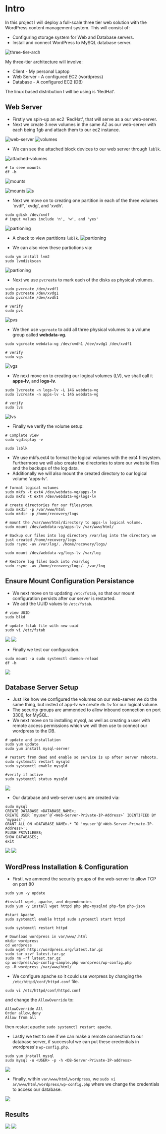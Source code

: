 # Intro

In this project I will deploy a full-scale three tier web solution with the WordPress content management system. This will consist of: 
- Configuring storage system for Web and Database servers.
- Install and connect WordPress to MySQL database server.

![three-tier-arch](img/three-tier-architecture.png)

My three-tier architecture will involve:
- Client - My personal Laptop
- Web Server - A configured EC2 (wordpress)
- Database - A configured EC2 (DB)

The linux based distribution I will be using is 'RedHat'.


## Web Server

- Firstly we spin-up an ec2 'RedHat', that will serve as a our web-server.
- Next we create 3 new volumes in the same AZ as our web-server with each being 1gb and attach them to our ec2 instance.

![web-server](img//web-server.png)
![volumes](img/server-volumes.png)

- We can see the attached block devices to our web server through `lsblk`.

![attached-volumes](img/attached_volumes.png)


```
# to seee mounts
df -h 
```

![mounts](img/created-block-devices.png)

![mounts](img/created-block-devices.png)
![s](img/created-block-devices.png)


- Next we move on to creating one partition in each of the three volumes 'xvdf', 'xvdg', and 'xvdh'.

```
sudo gdisk /dev/xvdf
# input values include 'n', 'w', and 'yes'
```
![partioning](img/disk_partition.png)

- A check to view partitions `lsblk`.
![partioning](img/partioned_volumes.png)

- We can also view these partiotions via:

```
sudo ym install lvm2
sudo lvmdiskscan
```
![partioning](img/lvm_disk%20scan.png)



- Next we use `pvcreate` to mark each of the disks as physical volumes.

```
sudo pvcreate /dev/xvdf1
sudo pvcreate /dev/xvdg1
sudo pvcreate /dev/xvdh1

# verify
sudo pvs
```
![pvs](img/pvs.png)

- We then use `vgcreate` to add all three physical volumes to a volume group called <strong>webdata-vg</strong>.

```
sudo vgcreate webdata-vg /dev/xvdh1 /dev/xvdg1 /dev/xvdf1

# verify
sudo vgs
```
![vgs](img/vgs.png)

- We next move on to creating our logical volumes (LV), we shall call it <strong>apps-lv</strong>, and <strong>logs-lv</strong>.

```
sudo lvcreate -n logs-lv -L 14G webdata-vg
sudo lvcreate -n apps-lv -L 14G webdata-vg

# verify 
sudo lvs
```

![lvs](img/lvs.png)

- Finally we verify the volume setup:

```
# Complete view
sudo vgdisplay -v 

sudo lsblk
```

- We use mkfs.ext4 to format the logical volumes with the ext4 filesystem. Furthermore we will also create the directories to store our website files and the backups of the log data.
- Additionally we will also mount the created directory to our logical volume 'apps-lv'.

```
# format logical volumes
sudo mkfs -t ext4 /dev/webdata-vg/apps-lv
sudo mkfs -t ext4 /dev/webdata-vg/logs-lv

# create directories for our filesystem.
sudo mkdir -p /var/www/html
sudo mkdir -p /home/recovery/logs

# mount the /var/www/html/directory to apps-lv logical volume.
sudo mount /dev/webdata-vg/apps-lv /var/www/html/

# Backup our files into log directory /var/log into the directory we just created /home/recovery/logs
sudo rsync -av /var/log/. /home/recovery/logs/

sudo mount /dev/webdata-vg/logs-lv /var/log

# Restore log files back into /var/log
sudo rsync -av /home/recovery/logs/. /var/log
```

## Ensure Mount Configuration Persistance

- We next move on to updating `/etc/fstab`, so that our mount configuration persists after our server is restarted.
- We add the UUID values to `/etc/fstab`.

```
# view UUID
sudo blkd

# update fstab file with new uuid
sudo vi /etc/fstab

```
![](img/uuid.png)
![](img/fstab_config.png)

- Finally we test our configuration.

```
sudo mount -a sudo systemctl daemon-reload
df -h
```
![](img/verify-setup.png)



## Database Server Setup

- Just like how we configured the volumes on our web-server we do the same thing, but insted of app-lv we create `db-lv` for our logical volume.
- The security groups are ammended to allow inbound connection on port 3306, for MySQL.
- We next move on to installing mysql, as well as creating a user with remote access permissions which we will then use to connect our wordpress to the DB.

```
# update and installation
sudo yum update
sudo yum install mysql-server

# restart from dead and enable so service is up after server reboots.
sudo systemctl restart mysqld
sudo systemctl enable mysqld

#verify if active
sudo systemctl status mysqld
```
![](img/active_mysql.png)

- Our database and web-server users are created via:

```
sudo mysql
CREATE DATABASE <DATABASE_NAME>;
CREATE USER `myuser`@`<Web-Server-Private-IP-Address>` IDENTIFIED BY 'mypass';
GRANT ALL ON <DATABASE_NAME>.* TO 'myuser'@'<Web-Server-Private-IP-Address>';
FLUSH PRIVILEGES;
SHOW DATABASES;
exit
```
![](img/database-creation.png)
![](img/user-creation.png)

## WordPress Installation & Configuration

- Firstl, we ammend the security groups of the web-server to allow TCP on port 80

```
sudo yum -y update

#install wget, apache, and dependencies
sudo yum -y install wget httpd php php-mysqlnd php-fpm php-json

#start Apache
sudo systemctl enable httpd sudo systemctl start httpd

sudo systemctl restart httpd

# Download wordpress in var/www/.html
mkdir wordpress 
cd wordpress 
sudo wget http://wordpress.org/latest.tar.gz 
sudo tar xzvf latest.tar.gz 
sudo rm -rf latest.tar.gz 
cp wordpress/wp-config-sample.php wordpress/wp-config.php 
cp -R wordpress /var/www/html/

```

- We configure apache so it could use worpress by changing the `/etc/httpd/conf/httpd.conf` file.

```
sudo vi /etc/httpd/conf/httpd.conf
```
and change the `AllowOverride` to:

```
AllowOverride All
Order allow,deny
Allow from all
```
then restart apache `sudo systemctl restart apache`.

- Lastly we test to see if we can make a remote connection to our database server, if successful we can put these credentials in wordpress's `wp-config.php`.

```
sudo yum install mysql
sudo mysql -u <USER> -p -h <DB-Server-Private-IP-address>
```
![](img/remote-mysql-connection.png)

- Finally, within `var/www/html/wordpress`, we `sudo vi ar/www/html/wordpress/wp-config.php` where we change the credentials to access our database.

![](img/wp-config.php.png)

## Results

![](img/wordpress_install.png)
![](img/wordpress_web.png)

